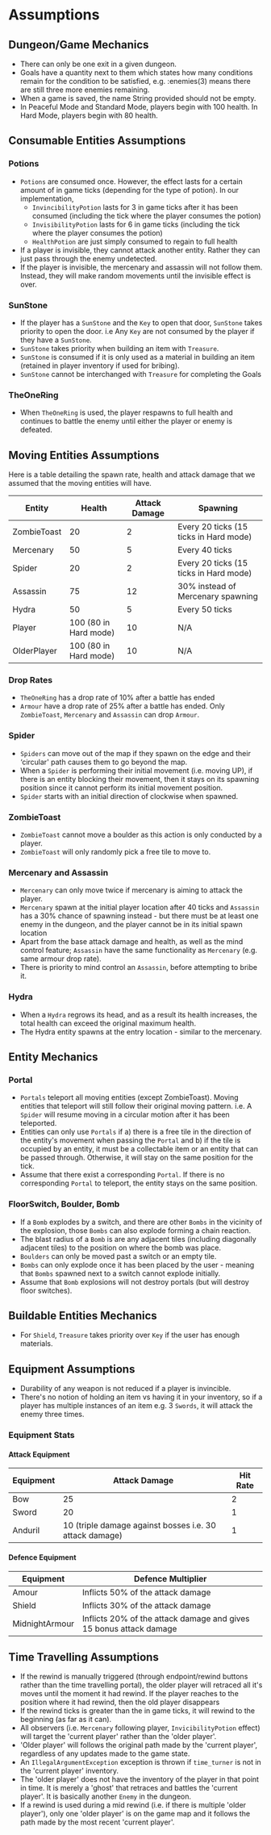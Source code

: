 # Assumptions
## Dungeon/Game Mechanics
* There can only be one exit in a given dungeon.
* Goals have a quantity next to them which states how many conditions remain for the condition to be satisfied, e.g. :enemies(3) means there are still three more enemies remaining.
* When a game is saved, the name String provided should not be empty.
* In Peaceful Mode and Standard Mode, players begin with 100 health. In Hard Mode, players begin with 80 health.

## Consumable Entities Assumptions
### Potions
* `Potions` are consumed once. However, the effect lasts for a certain amount of in game ticks (depending for the type of potion). In our implementation,
  - `InvincibilityPotion` lasts for 3 in game ticks after it has been consumed (including the tick where the player consumes the potion)
  - `InvisibilityPotion` lasts for 6 in game ticks (including the tick where the player consumes the potion)
  - `HealthPotion` are just simply consumed to regain to full health
* If a player is invisible, they cannot attack another entity. Rather they can just pass through the enemy undetected.
* If the player is invisible, the mercenary and assassin will not follow them. Instead, they will make random movements until the invisible effect is over.

### SunStone
* If the player has a `SunStone` and the `Key` to open that door, `SunStone` takes priority to open the door. i.e Any `Key` are not consumed by the player if they have a `SunStone`.
* `SunStone` takes priority when building an item with `Treasure`.
* `SunStone` is consumed if it is only used as a material in building an item (retained in player inventory if used for bribing).
* `SunStone` cannot be interchanged with `Treasure` for completing the Goals

### TheOneRing

- When `TheOneRing` is used, the player respawns to full health and continues to battle the enemy until either the player or enemy is defeated.

## Moving Entities Assumptions
Here is a table detailing the spawn rate, health and attack damage that we assumed that the moving entities will have.

| Entity      | Health                | Attack Damage | Spawning                               |
| ----------- | --------------------- | ------------- | -------------------------------------- |
| ZombieToast | 20                    | 2             | Every 20 ticks (15 ticks in Hard mode) |
| Mercenary   | 50                    | 5             | Every 40 ticks                         |
| Spider      | 20                    | 2             | Every 20 ticks (15 ticks in Hard mode) |
| Assassin    | 75                    | 12            | 30% instead of Mercenary spawning      |
| Hydra       | 50                    | 5             | Every 50 ticks                         |
| Player      | 100 (80 in Hard mode) | 10            | N/A                                    |
| OlderPlayer | 100 (80 in Hard mode) | 10            | N/A                                    |

### Drop Rates

* `TheOneRing` has a drop rate of 10% after a battle has ended
* `Armour` have a drop rate of 25% after a battle has ended. Only `ZombieToast`, `Mercenary` and `Assassin` can drop `Armour`.

### Spider

* `Spiders` can move out of the map if they spawn on the edge and their ‘circular' path causes them to go beyond the map.
* When a `Spider` is performing their initial movement (i.e. moving UP), if there is an entity blocking their movement, then it stays on its spawning position since it cannot perform its initial movement position.
* `Spider` starts with an initial direction of clockwise when spawned.

### ZombieToast

* `ZombieToast` cannot move a boulder as this action is only conducted by a player.
* `ZombieToast` will only randomly pick a free tile to move to.

### Mercenary and Assassin

* `Mercenary` can only move twice if mercenary is aiming to attack the player.
* `Mercenary` spawn at the initial player location after 40 ticks and `Assassin` has a 30% chance of spawning instead - but there must be at least one enemy in the dungeon, and the player cannot be in its initial spawn location
* Apart from the base attack damage and health, as well as the mind control feature; `Assassin` have the same functionality as `Mercenary` (e.g. same armour drop rate).
* There is priority to mind control an `Assassin`, before attempting to bribe it.

### Hydra

* When a `Hydra` regrows its head, and as a result its health increases, the total health can exceed the original maximum health.
* The Hydra entity spawns at the entry location - similar to the mercenary.
## Entity Mechanics
### Portal
* `Portals` teleport all moving entities (except ZombieToast). Moving entities that teleport will still follow their original moving pattern. i.e. A `Spider` will resume moving in a circular motion after it has been teleported.
* Entities can only use `Portals` if a) there is a free tile in the direction of the entity's movement when passing the `Portal` and b) if the tile is occupied by an entity, it must be a collectable item or an entity that can be passed through. Otherwise, it will stay on the same position for the tick.
* Assume that there exist a corresponding `Portal`. If there is no corresponding `Portal` to teleport, the entity stays on the same position.

### FloorSwitch, Boulder, Bomb
* If a `Bomb` explodes by a switch, and there are other `Bombs` in the vicinity of the explosion, those `Bombs` can also explode forming a chain reaction.
* The blast radius of a `Bomb` is are any adjacent tiles (including diagonally adjacent tiles) to the position on where the bomb was place.
* `Boulders` can only be moved past a switch or an empty tile.
* `Bombs` can only explode once it has been placed by the user - meaning that `Bombs` spawned next to a switch cannot explode initially.
* Assume that `Bomb` explosions will not destroy portals (but will destroy floor switches).

## Buildable Entities Mechanics

* For `Shield`, `Treasure` takes priority over `Key` if the user has enough materials.

## Equipment Assumptions

* Durability of any weapon is not reduced if a player is invincible.
* There's no notion of holding an item vs having it in your inventory, so if a player has multiple instances of an item e.g. 3 `Swords`, it will attack the enemy three times.

### Equipment Stats

#### Attack Equipment

| Equipment | Attack Damage                                           | Hit Rate |
| --------- | ------------------------------------------------------- | -------- |
| Bow       | 25                                                      | 2        |
| Sword     | 20                                                      | 1        |
| Anduril   | 10 (triple damage against bosses i.e. 30 attack damage) | 1        |

#### Defence Equipment

| Equipment      | Defence Multiplier                                           |
| -------------- | ------------------------------------------------------------ |
| Amour          | Inflicts 50% of the attack damage                            |
| Shield         | Inflicts 30% of the attack damage                            |
| MidnightArmour | Inflicts 20% of the attack damage and gives 15 bonus attack damage |


## Time Travelling Assumptions

- If the rewind is manually triggered (through endpoint/rewind buttons rather than the time travelling portal), the older player will retraced all it's moves until the moment it had rewind. If the player reaches to the position where it had rewind, then the old player disappears
- If the rewind ticks is greater than the in game ticks, it will rewind to the beginning (as far as it can).
- All observers (i.e. `Mercenary` following player, `InvicibilityPotion` effect) will target the 'current player' rather than the 'older player'.
- 'Older player' will follows the original path made by the 'current player', regardless of any updates made to the game state.
- An `IllegalArgumentException` exception is thrown if `time_turner` is not in the 'current player' inventory.
- The 'older player' does not have the inventory of the player in that point in time. It is merely a 'ghost' that retraces and battles the 'current player'. It is basically another `Enemy` in the dungeon.
- If a rewind is used during a mid rewind (i.e. if there is multiple 'older player'), only one 'older player' is on the game map and it follows the path made by the most recent 'current player'.
